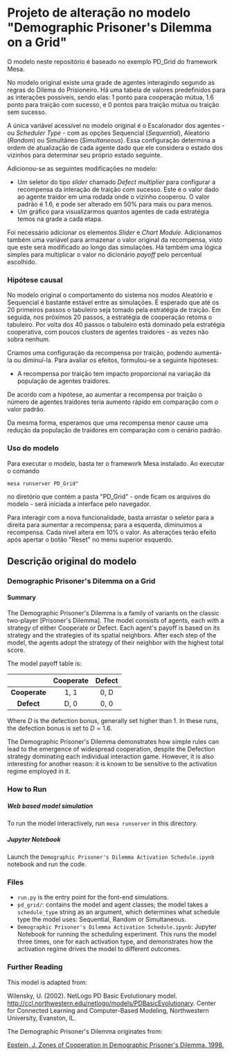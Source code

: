 # Projeto de alteração no modelo "Demographic Prisoner's Dilemma on a Grid"

O modelo neste repositório é baseado no exemplo PD_Grid do framework Mesa.

No modelo original existe uma grade de agentes interagindo segundo as regras do Dilema do Prisioneiro. Há uma tabela de valores predefinidos para as interações possíveis, sendo elas: 1 ponto para cooperação mútua, 1.6 ponto para traição com sucesso, e 0 pontos para traição mútua ou traição sem sucesso. 

A única variável acessível no modelo original é o Escalonador dos agentes - ou *Scheduler Type* - com as opções Sequencial (*Sequential*), Aleatório (*Random*) ou Simultâneo (*Simultaneous*). Essa configuração determina a ordem de atualização de cada agente dado que ele considera o estado dos vizinhos para determinar seu próprio estado seguinte.

Adicionou-se as seguintes modificações no modelo: 
* Um seletor do tipo *slider* chamado *Defect multiplier* para configurar a recompensa da interação de traição com sucesso. Este é o valor dado ao agente traidor em uma rodada onde o vizinho cooperou. O valor padrão é 1.6, e pode ser alterado em 50% para mais ou para menos.
* Um gráfico para visualizarmos quantos agentes de cada estratégia temos na grade a cada etapa.

Foi necessário adicionar os elementos *Slider* e *Chart Module*. Adicionamos também uma variável para armazenar o valor original da recompensa, visto que este será modificado ao longo das simulações. Há também uma lógica simples para multiplicar o valor no dicionário *payoff* pelo percentual escolhido.

### Hipótese causal
No modelo original o comportamento do sistema nos modos Aleatório e Sequencial é bastante estável entre as simulações. É esperado que até os 20 primeiros passos o tabuleiro seja tomado pela estratégia de traição. Em seguida, nos próximos 20 passos, a estratégia de cooperação retoma o tabuleiro. Por volta dos 40 passos o tabuleiro está dominado pela estratégia cooperativa, com poucos clusters de agentes traidores - as vezes não sobra nenhum.

Criamos uma configuração da recompensa por traição, podendo aumentá-la ou diminuí-la. Para avaliar os efeitos, formulou-se a seguinte hipóteses:

* A recompensa por traição tem impacto proporcional na variação da população de agentes traidores.

De acordo com a hipótese, ao aumentar a recompensa por traição o número de agentes traidores teria aumento rápido em comparação com o valor padrão.

Da mesma forma, esperamos que uma recompensa menor cause uma redução da população de traidores em comparação com o cenário padrão.

### Uso do modelo

Para executar o modelo, basta ter o framework Mesa instalado. Ao executar o comando 

```mesa runserver PD_Grid" ```

no diretório que contém a pasta "PD_Grid" - onde ficam os arquivos do modelo - será iniciada a interface pelo navegador.

Para interagir com a nova funcionalidade, basta arrastar o seletor para a direita para aumentar a recompensa; para a esquerda, diminuimos a recompensa. Cada nível altera em 10% o valor. As alterações terão efeito após apertar o botão "Reset" no menu superior esquerdo.


## Descrição original do modelo

### Demographic Prisoner's Dilemma on a Grid
#### Summary

The Demographic Prisoner's Dilemma is a family of variants on the classic two-player [Prisoner's Dilemma]. The model consists of agents, each with a strategy of either Cooperate or Defect. Each agent's payoff is based on its strategy and the strategies of its spatial neighbors. After each step of the model, the agents adopt the strategy of their neighbor with the highest total score.

The model payoff table is:

|               | Cooperate | Defect|
|:-------------:|:---------:|:-----:|
| **Cooperate** | 1, 1      | 0, D  |
| **Defect**    | D, 0      | 0, 0  |

Where *D* is the defection bonus, generally set higher than 1. In these runs, the defection bonus is set to $D=1.6$.

The Demographic Prisoner's Dilemma demonstrates how simple rules can lead to the emergence of widespread cooperation, despite the Defection strategy dominating each individual interaction game. However, it is also interesting for another reason: it is known to be sensitive to the activation regime employed in it.

### How to Run

##### Web based model simulation

To run the model interactively, run ``mesa runserver`` in this directory.

##### Jupyter Notebook

Launch the ``Demographic Prisoner's Dilemma Activation Schedule.ipynb`` notebook and run the code.

### Files

* ``run.py`` is the entry point for the font-end simulations.
* ``pd_grid/``: contains the model and agent classes; the model takes a ``schedule_type`` string as an argument, which determines what schedule type the model uses: Sequential, Random or Simultaneous.
* ``Demographic Prisoner's Dilemma Activation Schedule.ipynb``: Jupyter Notebook for running the scheduling experiment. This runs the model three times, one for each activation type, and demonstrates how the activation regime drives the model to different outcomes.

### Further Reading

This model is adapted from:

Wilensky, U. (2002). NetLogo PD Basic Evolutionary model. http://ccl.northwestern.edu/netlogo/models/PDBasicEvolutionary. Center for Connected Learning and Computer-Based Modeling, Northwestern University, Evanston, IL.

The Demographic Prisoner's Dilemma originates from:

[Epstein, J. Zones of Cooperation in Demographic Prisoner's Dilemma. 1998.](http://citeseerx.ist.psu.edu/viewdoc/download?doi=10.1.1.8.8629&rep=rep1&type=pdf)
